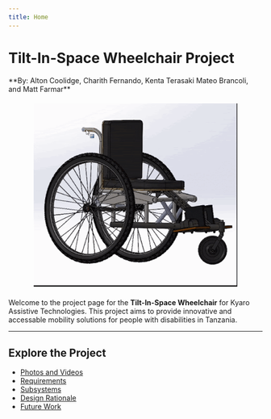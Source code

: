 ```yaml
---
title: Home
---
```


<link rel="stylesheet" href="assets/style.css">

<!-- Header -->
<h1 class="manual-header">Tilt-In-Space Wheelchair Project</h1>
**By: Alton Coolidge, Charith Fernando, Kenta Terasaki Mateo Brancoli, and Matt Farmar** 

<div style="text-align: center; margin: 20px 0;">
    <img src="wheelchair.gif" alt="Wheelchair Demonstration" style="width: 80%; height: auto;">
</div>

Welcome to the project page for the **Tilt-In-Space Wheelchair** for Kyaro Assistive Technologies. This project aims to provide innovative and accessable mobility solutions for people with disabilities in Tanzania.

---

## Explore the Project
- [Photos and Videos](photos.md)
- [Requirements](requirements.md)
- [Subsystems](architecture.md)
- [Design Rationale](design.md)
- [Future Work](conclusion.md)

